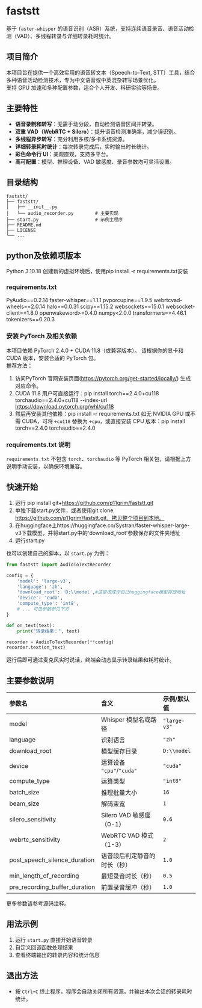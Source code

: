 # faststt

基于 `faster-whisper` 的语音识别（ASR）系统，支持连续语音录音、语音活动检测（VAD）、多线程转录与详细转录耗时统计。

## 项目简介

本项目旨在提供一个高效实用的语音转文本（Speech-to-Text, STT）工具，结合多种语音活动检测技术，专为中文语音或中英混杂转写场景优化。  
支持 GPU 加速和多种配置参数，适合个人开发、科研实验等场景。

## 主要特性

- **语音录制和转写**：无需手动分段，自动检测语音区间并转录。
- **双重 VAD（WebRTC + Silero）**：提升语音检测准确率，减少误识别。
- **多线程异步转写**：充分利用多核/多卡系统资源。
- **详细转录耗时统计**：每次转录完成后，实时输出时长统计。
- **彩色命令行 UI**：美观直观，支持多平台。
- **高可配置**：模型、推理设备、VAD 敏感度、录音参数均可灵活设置。

## 目录结构

```
faststt/
├── faststt/
│   ├── __init__.py
│   └── audio_recorder.py        # 主要实现
├── start.py                     # 示例主程序
├── README.md
├── LICENSE
└── ...
```
## python及依赖项版本

Python 3.10.18
创建新的虚拟环境后，使用pip install -r requirements.txt安装

### requirements.txt
PyAudio==0.2.14
faster-whisper==1.1.1
pvporcupine==1.9.5
webrtcvad-wheels==2.0.14
halo==0.0.31
scipy==1.15.2
websockets==15.0.1
websocket-client==1.8.0
openwakeword>=0.4.0
numpy<2.0.0
transformers==4.46.1
tokenizers==0.20.3

### 安装 PyTorch 及相关依赖  

本项目依赖 PyTorch 2.4.0 + CUDA 11.8（或兼容版本）。 
请根据你的显卡和 CUDA 版本，安装合适的 PyTorch 包。  
推荐方法：  
1. 访问PyTorch 官网安装页面(https://pytorch.org/get-started/locally/) 生成对应命令。 
2. CUDA 11.8 用户可直接运行：pip install torch==2.4.0+cu118 torchaudio==2.4.0+cu118 --index-url https://download.pytorch.org/whl/cu118 
3. 然后再安装其他依赖：pip install -r requirements.txt 
如无 NVIDIA GPU 或不需 CUDA，可将 `+cu118` 替换为 `+cpu`，或直接安装 CPU 版本：pip install torch==2.4.0 torchaudio==2.4.0

### requirements.txt 说明
 `requirements.txt` 不包含 `torch`、`torchaudio` 等 PyTorch 相关包，请根据上方说明手动安装，以确保环境兼容。


## 快速开始

1. 运行 pip install git+https://github.com/p11grim/faststt.git
2. 单独下载start.py文件，或者使用git clone https://github.com/p11grim/faststt.git，拷贝整个项目到本地。
3. 在huggingface上https://huggingface.co/Systran/faster-whisper-large-v3下载模型，并将start.py中的'download_root'参数保存的文件夹地址
4. 运行start.py

也可以创建自己的脚本，以 `start.py` 为例：


```python
from faststt import AudioToTextRecorder

config = {
    'model': 'large-v3',
    'language': 'zh',
    'download_root': 'D:\\model',#这里改成你自己huggingface模型存放地址
    'device': 'cuda',
    'compute_type': 'int8',
    # ... 可选参数参见下方
}

def on_text(text):
    print("转录结果：", text)

recorder = AudioToTextRecorder(**config)
recorder.text(on_text)
```

运行后即可通过麦克风实时说话，终端会动态显示转录结果和耗时统计。

## 主要参数说明

| 参数名                      | 含义                                      | 示例/默认值      |
|:----------------------------|:------------------------------------------|:-----------------|
| model                       | Whisper 模型名或路径                      | `"large-v3"`     |
| language                    | 识别语言                                  | `"zh"`           |
| download_root               | 模型缓存目录                              | `D:\\model`      |
| device                      | 运算设备 `"cpu"`/`"cuda"`                 | `"cuda"`         |
| compute_type                | 运算类型                                  | `"int8"`         |
| batch_size                  | 推理批量大小                              | `16`             |
| beam_size                   | 解码束宽                                  | `1`              |
| silero_sensitivity          | Silero VAD 敏感度（0-1）                  | `0.6`            |
| webrtc_sensitivity          | WebRTC VAD 模式（1-3）                    | `2`              |
| post_speech_silence_duration| 语音段后判定静音的时长（秒）              | `1.0`            |
| min_length_of_recording     | 最短录音时长（秒）                        | `0.5`            |
| pre_recording_buffer_duration| 前置录音缓冲（秒）                        | `1.0`            |

更多参数请参考源码注释。

## 用法示例

1. 运行 `start.py` 直接开始语音转录
2. 自定义回调函数处理结果
3. 查看终端输出的转录内容和统计信息

## 退出方法

- 按 `Ctrl+C` 终止程序，程序会自动关闭所有资源，并输出本次会话的转录耗时统计。
